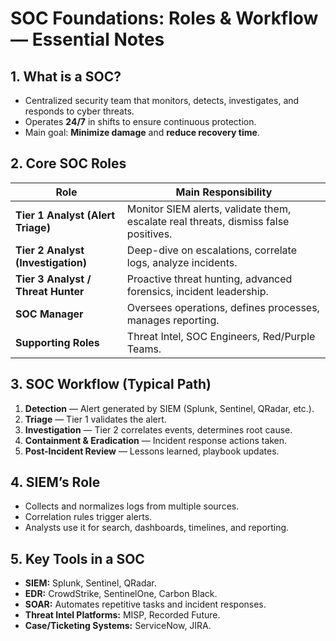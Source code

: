 # **SOC Foundations: Roles & Workflow — Essential Notes**

## **1. What is a SOC?**
- Centralized security team that monitors, detects, investigates, and responds to cyber threats.
- Operates **24/7** in shifts to ensure continuous protection.
- Main goal: **Minimize damage** and **reduce recovery time**.

## **2. Core SOC Roles**
| Role | Main Responsibility |
|------|--------------------|
| **Tier 1 Analyst (Alert Triage)** | Monitor SIEM alerts, validate them, escalate real threats, dismiss false positives. |
| **Tier 2 Analyst (Investigation)** | Deep-dive on escalations, correlate logs, analyze incidents. |
| **Tier 3 Analyst / Threat Hunter** | Proactive threat hunting, advanced forensics, incident leadership. |
| **SOC Manager** | Oversees operations, defines processes, manages reporting. |
| **Supporting Roles** | Threat Intel, SOC Engineers, Red/Purple Teams. |

## **3. SOC Workflow (Typical Path)**
1. **Detection** — Alert generated by SIEM (Splunk, Sentinel, QRadar, etc.).
2. **Triage** — Tier 1 validates the alert.
3. **Investigation** — Tier 2 correlates events, determines root cause.
4. **Containment & Eradication** — Incident response actions taken.
5. **Post-Incident Review** — Lessons learned, playbook updates.

## **4. SIEM’s Role**
- Collects and normalizes logs from multiple sources.
- Correlation rules trigger alerts.
- Analysts use it for search, dashboards, timelines, and reporting.

## **5. Key Tools in a SOC**
- **SIEM:** Splunk, Sentinel, QRadar.
- **EDR:** CrowdStrike, SentinelOne, Carbon Black.
- **SOAR:** Automates repetitive tasks and incident responses.
- **Threat Intel Platforms:** MISP, Recorded Future.
- **Case/Ticketing Systems:** ServiceNow, JIRA.
